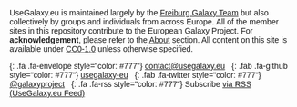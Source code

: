 <div class="text-center" style="font-family: arial, helvetica, sans-serif">

UseGalaxy.eu is maintained largely by the [Freiburg Galaxy Team](/freiburg/) but also collectively by groups and individuals from across Europe. All of the member sites in this repository contribute to the European Galaxy Project. For **acknowledgement**, please refer to the [About](/about) section.
All content on this site is available under [CC0-1.0](https://creativecommons.org/share-your-work/public-domain/cc0/) unless otherwise specified.

[](){: .fa .fa-envelope style="color: #777"} [contact@usegalaxy.eu](mailto:contact@usegalaxy.eu) &nbsp; [](){: .fab .fa-github style="color: #777"} [usegalaxy-eu](https://github.com/usegalaxy-eu) &nbsp; [](){: .fab .fa-twitter style="color: #777"} [@galaxyproject](https://twitter.com/galaxyproject) &nbsp; [](){: .fa .fa-rss style="color: #777"} Subscribe [via RSS (UseGalaxy.eu Feed)](/feed.xml)

</div>

